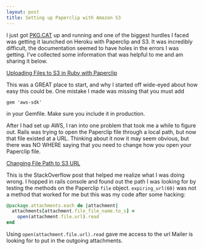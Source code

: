```yaml
---
layout: post
title: Setting up Paperclip with Amazon S3
---
```


I just got [PKG.CAT](http://pkg.cat) up and running and one of the biggest 
hurdles I faced was getting it launched on Heroku with Paperclip and S3. It was 
incredibly difficult, the documentation seemed to have holes in the errors I was
 getting. I've collected some information that was helpful to me and am sharing it
below.

[Uploading Files to S3 in Ruby with Paperclip](https://devcenter.heroku.com/articles/paperclip-s3)

This was a GREAT place to start, and why I started off wide-eyed about how easy
this could be. One mistake I made was missing that you must add

    gem 'aws-sdk'

in your Gemfile. Make sure you include it in production.

After I had set up AWS, I ran into one problem that took me a while to figure out.
 Rails was trying to open the Paperclip file through a local path, but now that file 
existed at a URL. Thinking about it now it may seem obvious, but there was NO WHERE 
saying that you need to change how you open your Paperclip file.

[Changing File Path to S3 URL](http://stackoverflow.com/a/15470253)

This is the StackOverflow post that helped me realize what I was doing wrong. I 
hopped in rails console and found out the path I was looking for by testing the methods 
on the Paperclip `file` object. `expiring_url(60)` was not a method that worked for 
me but this was my code after some hacking:

~~~ruby
@package.attachments.each do |attachment|
  attachments[attachment.file_file_name.to_s] = 
    open(attachment.file.url).read
end
~~~

Using `open(attachment.file.url).read` gave me access to the url Mailer is looking 
for to put in the outgoing attachments.
